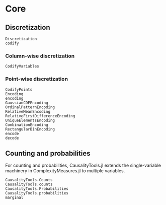 # Core


## Discretization

```@docs
Discretization
codify
```

### Column-wise discretization

```@docs
CodifyVariables
```

### Point-wise discretization

```@docs
CodifyPoints
Encoding
encoding
GaussianCDFEncoding
OrdinalPatternEncoding
RelativeMeanEncoding
RelativeFirstDifferenceEncoding
UniqueElementsEncoding
CombinationEncoding
RectangularBinEncoding
encode
decode
```

## Counting and probabilities

For counting and probabilities, CausalityTools.jl extends the single-variable machinery
in ComplexityMeasures.jl to multiple variables.

```@docs
CausalityTools.Counts
CausalityTools.counts
CausalityTools.Probabilities
CausalityTools.probabilities
marginal
```
